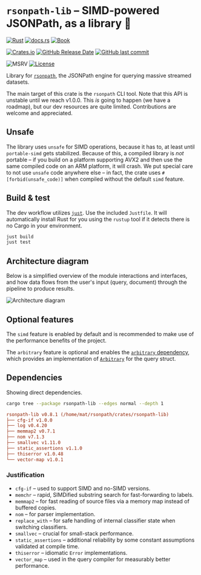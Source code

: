 # `rsonpath-lib` &ndash; SIMD-powered JSONPath, as a library 🚀

[![Rust](https://github.com/V0ldek/rsonpath/actions/workflows/rust.yml/badge.svg)](https://github.com/V0ldek/rsonpath/actions/workflows/rust.yml)
[![docs.rs](https://img.shields.io/docsrs/rsonpath-lib?logo=docs.rs)](https://docs.rs/crate/rsonpath-lib/latest)
[![Book](https://img.shields.io/badge/book-available-4DC720?logo=mdbook)](https://v0ldek.github.io/rsonpath/)

[![Crates.io](https://img.shields.io/crates/v/rsonpath?logo=docs.rs)](https://crates.io/crates/rsonpath)
[![GitHub Release Date](https://img.shields.io/github/release-date/v0ldek/rsonpath?logo=github)](https://github.com/V0ldek/rsonpath/releases)
[![GitHub last commit](https://img.shields.io/github/last-commit/v0ldek/rsonpath?logo=github)](https://github.com/V0ldek/rsonpath/commits/main)

![MSRV](https://img.shields.io/badge/msrv-v1.67.1-orange?logo=rust "Minimum Supported Rust Version for `rq`")
[![License](https://img.shields.io/crates/l/rsonpath)](https://choosealicense.com/licenses/mit/)

Library for [`rsonpath`](https://crates.io/crates/rsonpath), the JSONPath engine for querying massive streamed datasets.

The main target of this crate is the `rsonpath` CLI tool. Note that this API is unstable until we reach
v1.0.0. This *is* going to happen (we have a roadmap), but our dev resources are quite limited.
Contributions are welcome and appreciated.

## Unsafe

The library uses `unsafe` for SIMD operations, because it has to, at least until `portable-simd` gets stabilized.
Because of this, a compiled library is *not* portable &ndash; if you build on a platform supporting
AVX2 and then use the same compiled code on an ARM platform, it will crash.
We put special care to not use `unsafe` code anywhere else &ndash; in fact, the crate uses `#[forbid(unsafe_code)]`
when compiled without the default `simd` feature.

## Build & test

The dev workflow utilizes [`just`](https://github.com/casey/just).
Use the included `Justfile`. It will automatically install Rust for you using the `rustup` tool if it detects there is no Cargo in your environment.

```bash
just build
just test
```

## Architecture diagram

Below is a simplified overview of the module interactions and interfaces,
and how data flows from the user's input (query, document) through the pipeline to produce results.

![Architecture diagram](/img/rsonpath-architecture.svg)

## Optional features

The `simd` feature is enabled by default and is recommended to make use of the performance benefits of the project.

The `arbitrary` feature is optional and enables the [`arbitrary` dependency](https://lib.rs/crates/arbitrary),
which provides an implementation of [`Arbitrary`](https://docs.rs/arbitrary/latest/arbitrary/trait.Arbitrary.html)
for the query struct.

## Dependencies

Showing direct dependencies.

```bash
cargo tree --package rsonpath-lib --edges normal --depth 1
```

<!-- rsonpath-lib dependencies start -->
```ini
rsonpath-lib v0.8.1 (/home/mat/rsonpath/crates/rsonpath-lib)
├── cfg-if v1.0.0
├── log v0.4.20
├── memmap2 v0.7.1
├── nom v7.1.3
├── smallvec v1.11.0
├── static_assertions v1.1.0
├── thiserror v1.0.48
└── vector-map v1.0.1
```
<!-- rsonpath-lib dependencies end -->

### Justification

- `cfg-if` &ndash; used to support SIMD and no-SIMD versions.
- `memchr` &ndash; rapid, SIMDified substring search for fast-forwarding to labels.
- `memmap2` &ndash; for fast reading of source files via a memory map instead of buffered copies.
- `nom` &ndash; for parser implementation.
- `replace_with` &ndash; for safe handling of internal classifier state when switching classifiers.
- `smallvec` &ndash; crucial for small-stack performance.
- `static_assertions` &ndash; additional reliability by some constant assumptions validated at compile time.
- `thiserror` &ndash; idiomatic `Error` implementations.
- `vector_map` &ndash; used in the query compiler for measurably better performance.
